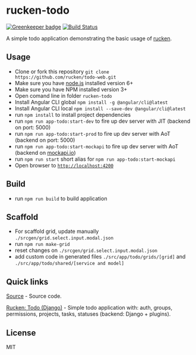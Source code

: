 # rucken-todo

[![Greenkeeper badge](https://badges.greenkeeper.io/rucken/todo-web.svg)](https://greenkeeper.io/)
[![Build Status][travis-image]][travis-url]


A simple todo application demonstrating the basic usage of [rucken](https://github.com/rucken).


## Usage
- Clone or fork this repository `git clone https://github.com/rucken/todo-web.git`
- Make sure you have [node.js](https://nodejs.org/) installed version 6+
- Make sure you have NPM installed version 3+
- Open comand line in folder `rucken-todo`
- Install Angular CLI global `npm install -g @angular/cli@latest`
- Install Angular CLI local `npm install --save-dev @angular/cli@latest`
- run `npm install` to install project dependencies
- run `npm run app-todo:start-dev` to fire up dev server with JIT (backend on port: 5000)
- run `npm run app-todo:start-prod` to fire up dev server with AoT (backend on port: 5000)
- run `npm run app-todo:start-mockapi` to fire up dev server with AoT (backend on [mockapi.io](https://www.mockapi.io/))
- run `npm run start` short alias for `npm run app-todo:start-mockapi`
- Open browser to [`http://localhost:4200`](http://localhost:4200)

## Build
- run `npm run build` to build application

## Scaffold
- For scaffold grid, update manually `./srcgen/grid.select.input.modal.json`
- run `npm run make-grid`
- reset changes on `./srcgen/grid.select.input.modal.json`
- add custom code in generated files `./src/app/todo/grids/[grid]` and `./src/app/todo/shared/[service and model]`

## Quick links

[Source](https://github.com/rucken/todo-web) - Source code.

[Rucken: Todo (Django)](https://github.com/rucken/todo-django) - Simple todo application with: auth, groups, permissions, projects, tasks, statuses (backend: Django + plugins).

## License

MIT

[travis-image]: https://travis-ci.org/rucken/todo-web.svg?branch=develop
[travis-url]: https://travis-ci.org/rucken/todo-web
